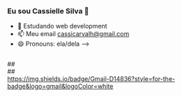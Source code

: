 ### Eu sou Cassielle Silva 👋

- 🌱 Estudando web development
- 📫 Meu email cassicarvalh@gmail.com
- 😄 Pronouns: ela/dela
-->
  ##
<link rel="stylesheet" href="https://cdn.jsdelivr.net/gh/devicons/devicon@v2.15.1/devicon.min.css">
##
<div>
<i class="devicon-html5-plain colored"></i>
<i class="devicon-css3-plain colored"></i>
<i class="devicon-javascript-plain colored"></i>
<i class="devicon-mysql-plain colored"></i>
<i class="devicon-php-plain colored"></i>
</div>
##
<div>
<a href="https://mail.google.com/mail/u/0/?hl=pt-BR#inbox"> https://img.shields.io/badge/Gmail-D14836?style=for-the-badge&logo=gmail&logoColor=white
<a href="https://www.instagram.com/caahhkl/?next=%2F&hl=pt-br" https://img.shields.io/badge/Instagram-E4405F?style=for-the-badge&logo=instagram&logoColor=white
</div>


